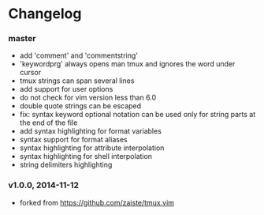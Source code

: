 # Changelog

### master
- add 'comment' and 'commentstring'
- 'keywordprg' always opens man tmux and ignores the word under cursor
- tmux strings can span several lines
- add support for user options
- do not check for vim version less than 6.0
- double quote strings can be escaped
- fix: syntax keyword optional notation can be used only for string parts at the
  end of the file
- add syntax highlighting for format variables
- syntax support for format aliases
- syntax highlighting for attribute interpolation
- syntax highlighting for shell interpolation
- string delimiters highlighting

### v1.0.0, 2014-11-12
- forked from https://github.com/zaiste/tmux.vim
